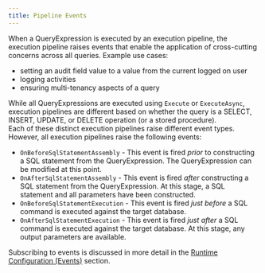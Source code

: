 ```yaml
---
title: Pipeline Events
---
```


When a QueryExpression is executed by an execution pipeline, the execution pipeline raises events that enable the application of cross-cutting concerns across all queries.  Example use cases: 
* setting an audit field value to a value from the current logged on user
* logging activities
* ensuring multi-tenancy aspects of a query

While all QueryExpressions are executed using ```Execute``` or ```ExecuteAsync```, execution pipelines are different based on whether the query is a SELECT, INSERT, UPDATE, or DELETE operation (or a stored procedure).  
Each of these distinct execution pipelines raise different event types.  However, all execution pipelines raise the following events:
* ```OnBeforeSqlStatementAssembly``` - This event is fired *prior* to constructing a SQL statement from the QueryExpression.  The QueryExpression can be modified at this point.
* ```OnAfterSqlStatementAssembly``` - This event is fired *after* constructing a SQL statement from the QueryExpression.  At this stage, a SQL statement and all parameters have been constructed.
* ```OnBeforeSqlStatementExecution``` - This event is fired *just before* a SQL command is executed against the target database.
* ```OnAfterSqlStatementExecution``` - This event is fired *just after* a SQL command is executed against the target database.  At this stage, any output parameters are available.

Subscribing to events is discussed in more detail in the [Runtime Configuration (Events)](/configuration/runtime/events) section.